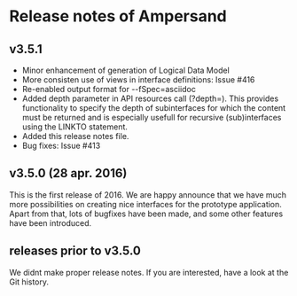 # Release notes of Ampersand

## v3.5.1
  * Minor enhancement of generation of Logical Data Model
  * More consisten use of views in interface definitions: Issue #416
  * Re-enabled output format for --fSpec=asciidoc
  * Added depth parameter in API resources call (?depth=<int>). This provides functionality to specify the depth of subinterfaces for which the content must be returned and is especially usefull for recursive (sub)interfaces using the LINKTO statement.
  * Added this release notes file. 
  * Bug fixes: Issue #413 


## v3.5.0   (28 apr. 2016)
This is the first release of 2016. We are happy announce that we have much more possibilities on creating nice interfaces for the prototype application. Apart from that, lots of bugfixes have been made, and some other features have been introduced.

## releases prior to v3.5.0 
We didnt make proper release notes. If you are interested, have a look at the Git history.  
